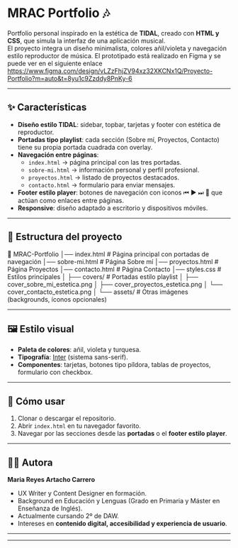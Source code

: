 # MRAC Portfolio 🎶

Portfolio personal inspirado en la estética de **TIDAL**, creado con **HTML y CSS**, que simula la interfaz de una aplicación musical.  
El proyecto integra un diseño minimalista, colores añil/violeta y navegación estilo reproductor de música.
El prototipado está realizado en Figma y se puede ver en el siguiente enlace https://www.figma.com/design/vLZzFhjZV94xz32XKCNx1Q/Proyecto-Portfolio?m=auto&t=8yu1c9Zzddy8PnKy-6


---

## ✨ Características

- **Diseño estilo TIDAL**: sidebar, topbar, tarjetas y footer con estética de reproductor.  
- **Portadas tipo playlist**: cada sección (Sobre mí, Proyectos, Contacto) tiene su propia portada cuadrada con overlay.  
- **Navegación entre páginas**:
  - `index.html` → página principal con las tres portadas.  
  - `sobre-mi.html` → información personal y perfil profesional.  
  - `proyectos.html` → listado de proyectos destacados.  
  - `contacto.html` → formulario para enviar mensajes.  
- **Footer estilo player**: botones de navegación con iconos ⏮ ▶ ⏭ 🎵 que actúan como enlaces entre páginas.  
- **Responsive**: diseño adaptado a escritorio y dispositivos móviles.  

---

## 📂 Estructura del proyecto

📁 MRAC-Portfolio
│── index.html # Página principal con portadas de navegación
│── sobre-mi.html # Página Sobre mí
│── proyectos.html # Página Proyectos
│── contacto.html # Página Contacto
│── styles.css # Estilos principales
│
├── covers/ # Portadas estilo playlist
│ ├── cover_sobre_mi_estetica.png
│ ├── cover_proyectos_estetica.png
│ └── cover_contacto_estetica.png
│
└── assets/ # Otras imágenes (backgrounds, íconos opcionales)

---

## 🖼️ Estilo visual

- **Paleta de colores**: añil, violeta y turquesa.  
- **Tipografía**: [Inter](https://fonts.google.com/specimen/Inter) (sistema sans-serif).  
- **Componentes**: tarjetas, botones tipo píldora, tablas de proyectos, formulario con checkbox.  

---

## 🚀 Cómo usar

1. Clonar o descargar el repositorio.  
2. Abrir `index.html` en tu navegador favorito.  
3. Navegar por las secciones desde las **portadas** o el **footer estilo player**.  

---

## 👩‍💻 Autora

**Maria Reyes Artacho Carrero**  
- UX Writer y Content Designer en formación.  
- Background en Educación y Lenguas (Grado en Primaria y Máster en Enseñanza de Inglés).  
- Actualmente cursando 2º de DAW.  
- Intereses en **contenido digital, accesibilidad y experiencia de usuario**.  

---


---


